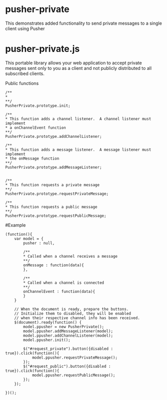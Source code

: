 pusher-private
==============

This demonstrates added functionality to send private messages to a single client using Pusher

# pusher-private.js

This portable library allows your web application to accept private messages sent only to you as a client and not publicly distributed to all subscribed clients.

Public functions

	/**
	* 
	**/
	PusherPrivate.prototype.init;
	
	/**
	* This function adds a channel listener.  A channel listener must implement
	* a onChannelEvent function
	**/
	PusherPrivate.prototype.addChannelListener;
	
	/**
	* This function adds a message listener.  A message listener must implement
	* the onMessage function
	**/	
	PusherPrivate.prototype.addMessageListener;
	
	
	/**
	* This function requests a private message
	**/
	PusherPrivate.prototype.requestPrivateMessage;
	
	/**
	* This function requests a public message
	**/
	PusherPrivate.prototype.requestPublicMessage;
	
#Example

	(function(){
		var model = {
			pusher : null,
		
			/**
			* Called when a channel receives a message 
			**/
			onMessage : function(data){
			},
			
			/**
			* Called when a channel is connected 
			**/
			onChannelEvent : function(data){
			}
		}
		
		// When the document is ready, prepare the buttons.  
		// Initialize them to disabled, they will be enabled
		// when their respective channel info has been received.
		$(document).ready(function() {		
			model.ppusher = new PusherPrivate();
			model.ppusher.addMessageListener(model);
			model.ppusher.addChannelListener(model);
			model.ppusher.init();
			
			$("#request_private").button({disabled : true}).click(function(){
				model.ppusher.requestPrivateMessage();
			});
			$("#request_public").button({disabled : true}).click(function(){
				model.ppusher.requestPublicMessage();
			});
		});
		
	})();